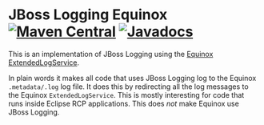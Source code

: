 JBoss Logging Equinox [![Maven Central](https://maven-badges.herokuapp.com/maven-central/com.github.marschall/com.github.marschall.equinox-jboss-logging/badge.svg)](https://maven-badges.herokuapp.com/maven-central/com.github.marschall/com.github.marschall.equinox-jboss-logging)  [![Javadocs](https://www.javadoc.io/badge/com.github.marschall/com.github.marschall.equinox-jboss-logging.svg)](https://www.javadoc.io/doc/com.github.marschall/com.github.marschall.equinox-jboss-logging)
=====================

This is an implementation of JBoss Logging using the [Equinox](https://www.eclipse.org/equinox/) [ExtendedLogService](https://bugs.eclipse.org/bugs/show_bug.cgi?id=260672).

In plain words it makes all code that uses JBoss Logging log to the Equinox `.metadata/.log` log file. It does this by redirecting all the log messages to the Equinox `ExtendedLogService`. This is mostly interesting for code that runs inside Eclipse RCP applications. This does _not_ make Equinox use JBoss Logging. 

